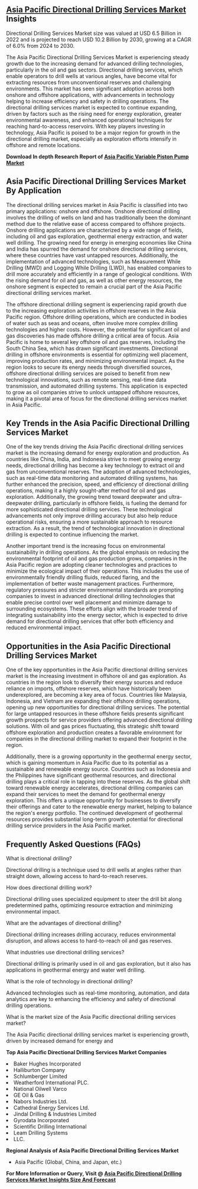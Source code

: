 <h2><a href="https://www.verifiedmarketreports.com/download-sample/?rid=60087&amp;utm_source=Github-Feb&amp;utm_medium=225" target="_blank">Asia Pacific Directional Drilling Services Market</a> Insights</h2><p>Directional Drilling Services Market size was valued at USD 6.5 Billion in 2022 and is projected to reach USD 10.2 Billion by 2030, growing at a CAGR of 6.0% from 2024 to 2030.</p><p><p>The Asia Pacific Directional Drilling Services Market is experiencing steady growth due to the increasing demand for advanced drilling technologies, particularly in the oil and gas sectors. Directional drilling services, which enable operators to drill wells at various angles, have become vital for extracting resources from unconventional reserves and challenging environments. This market has seen significant adoption across both onshore and offshore applications, with advancements in technology helping to increase efficiency and safety in drilling operations. The directional drilling services market is expected to continue expanding, driven by factors such as the rising need for energy exploration, greater environmental awareness, and enhanced operational techniques for reaching hard-to-access reservoirs. With key players investing in technology, Asia Pacific is poised to be a major region for growth in the directional drilling market, especially as exploration efforts intensify in offshore and remote locations. <p><strong>Download In depth Research Report of <a href="https://www.verifiedmarketreports.com/download-sample/?rid=236118&amp;utm_source=Pulse-Dec&amp;utm_medium=225" target="_blank">Asia Pacific Variable Piston Pump Market</a></strong></p></p> <h2>Asia Pacific Directional Drilling Services Market By Application</h2> <p>The directional drilling services market in Asia Pacific is classified into two primary applications: onshore and offshore. Onshore directional drilling involves the drilling of wells on land and has traditionally been the dominant method due to the relative ease of access compared to offshore projects. Onshore drilling applications are characterized by a wide range of fields, including oil and gas exploration, geothermal energy extraction, and water well drilling. The growing need for energy in emerging economies like China and India has spurred the demand for onshore directional drilling services, where these countries have vast untapped resources. Additionally, the implementation of advanced technologies, such as Measurement While Drilling (MWD) and Logging While Drilling (LWD), has enabled companies to drill more accurately and efficiently in a range of geological conditions. With the rising demand for oil and gas, as well as other energy resources, the onshore segment is expected to remain a crucial part of the Asia Pacific directional drilling services market. <p>The offshore directional drilling segment is experiencing rapid growth due to the increasing exploration activities in offshore reserves in the Asia Pacific region. Offshore drilling operations, which are conducted in bodies of water such as seas and oceans, often involve more complex drilling technologies and higher costs. However, the potential for significant oil and gas discoveries has made offshore drilling a critical area of focus. Asia Pacific is home to several key offshore oil and gas reserves, including the South China Sea, which has drawn significant investments. Directional drilling in offshore environments is essential for optimizing well placement, improving production rates, and minimizing environmental impact. As the region looks to secure its energy needs through diversified sources, offshore directional drilling services are poised to benefit from new technological innovations, such as remote sensing, real-time data transmission, and automated drilling systems. This application is expected to grow as oil companies strive to unlock untapped offshore resources, making it a pivotal area of focus for the directional drilling services market in Asia Pacific.</p> <h2>Key Trends in the Asia Pacific Directional Drilling Services Market</h2> <p>One of the key trends driving the Asia Pacific directional drilling services market is the increasing demand for energy exploration and production. As countries like China, India, and Indonesia strive to meet growing energy needs, directional drilling has become a key technology to extract oil and gas from unconventional reserves. The adoption of advanced technologies, such as real-time data monitoring and automated drilling systems, has further enhanced the precision, speed, and efficiency of directional drilling operations, making it a highly sought-after method for oil and gas exploration. Additionally, the growing trend toward deepwater and ultra-deepwater drilling, particularly in offshore fields, is fueling the demand for more sophisticated directional drilling services. These technological advancements not only improve drilling accuracy but also help reduce operational risks, ensuring a more sustainable approach to resource extraction. As a result, the trend of technological innovation in directional drilling is expected to continue influencing the market. <p>Another important trend is the increasing focus on environmental sustainability in drilling operations. As the global emphasis on reducing the environmental footprint of oil and gas production grows, companies in the Asia Pacific region are adopting cleaner technologies and practices to minimize the ecological impact of their operations. This includes the use of environmentally friendly drilling fluids, reduced flaring, and the implementation of better waste management practices. Furthermore, regulatory pressures and stricter environmental standards are prompting companies to invest in advanced directional drilling technologies that enable precise control over well placement and minimize damage to surrounding ecosystems. These efforts align with the broader trend of integrating sustainability into the energy sector, which is expected to drive demand for directional drilling services that offer both efficiency and reduced environmental impact.</p> <h2>Opportunities in the Asia Pacific Directional Drilling Services Market</h2> <p>One of the key opportunities in the Asia Pacific directional drilling services market is the increasing investment in offshore oil and gas exploration. As countries in the region look to diversify their energy sources and reduce reliance on imports, offshore reserves, which have historically been underexplored, are becoming a key area of focus. Countries like Malaysia, Indonesia, and Vietnam are expanding their offshore drilling operations, opening up new opportunities for directional drilling services. The potential for large untapped resources in these offshore fields presents significant growth prospects for service providers offering advanced directional drilling solutions. With oil and gas prices fluctuating, this strategic shift toward offshore exploration and production creates a favorable environment for companies in the directional drilling market to expand their footprint in the region. <p>Additionally, there is a growing opportunity in the geothermal energy sector, which is gaining momentum in Asia Pacific due to its potential as a sustainable and renewable energy source. Countries such as Indonesia and the Philippines have significant geothermal resources, and directional drilling plays a critical role in tapping into these reserves. As the global shift toward renewable energy accelerates, directional drilling companies can expand their services to meet the demand for geothermal energy exploration. This offers a unique opportunity for businesses to diversify their offerings and cater to the renewable energy market, helping to balance the region's energy portfolio. The continued development of geothermal resources provides substantial long-term growth potential for directional drilling service providers in the Asia Pacific market.</p> <h2>Frequently Asked Questions (FAQs)</h2> <p>What is directional drilling?</p> <p>Directional drilling is a technique used to drill wells at angles rather than straight down, allowing access to hard-to-reach reserves.</p> <p>How does directional drilling work?</p> <p>Directional drilling uses specialized equipment to steer the drill bit along predetermined paths, optimizing resource extraction and minimizing environmental impact.</p> <p>What are the advantages of directional drilling?</p> <p>Directional drilling increases drilling accuracy, reduces environmental disruption, and allows access to hard-to-reach oil and gas reserves.</p> <p>What industries use directional drilling services?</p> <p>Directional drilling is primarily used in oil and gas exploration, but it also has applications in geothermal energy and water well drilling.</p> <p>What is the role of technology in directional drilling?</p> <p>Advanced technologies such as real-time monitoring, automation, and data analytics are key to enhancing the efficiency and safety of directional drilling operations.</p> <p>What is the market size of the Asia Pacific directional drilling services market?</p> <p>The Asia Pacific directional drilling services market is experiencing growth, driven by increased demand for energy and</p><p><strong>Top Asia Pacific Directional Drilling Services Market Companies</strong></p><div data-test-id=""><p><li>Baker Hughes Incorporated</li><li> Halliburton Company</li><li> Schlumberger Limited</li><li> Weatherford International PLC.</li><li> National Oilwell Varco</li><li> GE Oil & Gas</li><li> Nabors Industries Ltd.</li><li> Cathedral Energy Services Ltd.</li><li> Jindal Drilling & Industries Limited</li><li> Gyrodata Incorporated</li><li> Scientific Drilling International</li><li> Leam Drilling Systems</li><li> LLC.</li></p><div><strong>Regional Analysis of&nbsp;Asia Pacific Directional Drilling Services Market</strong></div><ul><li dir="ltr"><p dir="ltr">Asia Pacific (Global, China, and Japan, etc.)</p></li></ul><p><strong>For More Information or Query, Visit @&nbsp;</strong><strong><a href="https://www.verifiedmarketreports.com/product/global-directional-drilling-services-market-2018-by-manufacturers-countries-type-and-application-forecast-to-2023/?utm_source=Github-Feb&amp;utm_medium=225" target="_blank">Asia Pacific Directional Drilling Services Market Insights Size And Forecast</a></strong></p></div><h2>&nbsp;</h2><div data-test-id="">&nbsp;</div>
